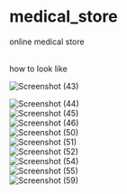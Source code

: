 # medical_store
online medical store 

<br>
how to look like <br>

![Screenshot (43)](https://github.com/Jaydip2001/medical_store/assets/77044222/a81f8612-e8c9-4d31-98e2-b3eb40921e1c)

![Screenshot (44)](https://github.com/Jaydip2001/medical_store/assets/77044222/70be95e2-144a-4e61-a95b-8175691aaadd)
<br>
![Screenshot (45)](https://github.com/Jaydip2001/medical_store/assets/77044222/6bee0d4b-ebf8-4843-8821-3812b5d747fe)
<br>
![Screenshot (46)](https://github.com/Jaydip2001/medical_store/assets/77044222/14e9ca8b-68da-48ac-aaf4-ef0ed68260bd)
<br>
![Screenshot (50)](https://github.com/Jaydip2001/medical_store/assets/77044222/c2b9e204-ad41-4ed3-910f-18fbbe517572)
<br>
![Screenshot (51)](https://github.com/Jaydip2001/medical_store/assets/77044222/587af3b2-0f8e-48b9-abbd-e72bb0b56639)
<br>
![Screenshot (52)](https://github.com/Jaydip2001/medical_store/assets/77044222/b3017018-46b9-4d30-a58f-96a60ef68323)
<br>
![Screenshot (54)](https://github.com/Jaydip2001/medical_store/assets/77044222/09dfd6b1-9b6e-47fc-9898-800f61afda90)
<br>
![Screenshot (55)](https://github.com/Jaydip2001/medical_store/assets/77044222/dcaba82e-8b44-4bb8-86d0-381399955f8f)
<br>
![Screenshot (59)](https://github.com/Jaydip2001/medical_store/assets/77044222/f712b4b7-a82d-44a5-ba2d-e296e204982b)
